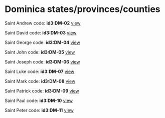 # Dominica states/provinces/counties
Saint Andrew     code: **id3:DM-02**     [view](../export/geojson/medium/id3/dm/02.geojson)     


Saint David     code: **id3:DM-03**     [view](../export/geojson/medium/id3/dm/03.geojson)     


Saint George     code: **id3:DM-04**     [view](../export/geojson/medium/id3/dm/04.geojson)     


Saint John     code: **id3:DM-05**     [view](../export/geojson/medium/id3/dm/05.geojson)     


Saint Joseph     code: **id3:DM-06**     [view](../export/geojson/medium/id3/dm/06.geojson)     


Saint Luke     code: **id3:DM-07**     [view](../export/geojson/medium/id3/dm/07.geojson)     


Saint Mark     code: **id3:DM-08**     [view](../export/geojson/medium/id3/dm/08.geojson)     


Saint Patrick     code: **id3:DM-09**     [view](../export/geojson/medium/id3/dm/09.geojson)     


Saint Paul     code: **id3:DM-10**     [view](../export/geojson/medium/id3/dm/10.geojson)     


Saint Peter     code: **id3:DM-11**     [view](../export/geojson/medium/id3/dm/11.geojson)     

